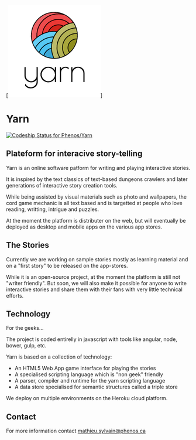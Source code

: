 [![Yarn](https://raw.githubusercontent.com/Phenos/Yarn/master/doc/images/logo-253px.png)]

# Yarn

[![Codeship Status for Phenos/Yarn](=]https://codeship.com/projects/e6fa1bf0-691c-0133-c43d-666650db048e/status?branch=master)](https://codeship.com/projects/114404)

## Plateform for interacive story-telling

Yarn is an online software patform for writing and playing interactive stories.

It is inspired by the text classics of text-based dungeons crawlers and later
generations of interactive story creation tools.

While being assisted by visual materials such as photo and wallpapers, the cord game mechanic
is all text based and is targetted at people who love reading, writting, intrigue and puzzles.

At the moment the platform is distributer on the web, but will eventually be deployed as
desktop and mobile apps on the various app stores.


## The Stories

Currently we are working on sample stories mostly as learning material and on a "first story"
to be released on the app-stores.

While it is an open-source project, at the moment the platform is still not "writer friendly".
But soon, we will also make it possible for anyone to write interactive stories and share them with
their fans with very little technical efforts.

## Technology

For the geeks...

The project is coded entirelly in javascript with tools like angular, node, bower, gulp, etc.

Yarn is based on a collection of technology:

- An HTML5 Web App game interface for playing the stories
- A specialised scripting language which is "non geek" friendly
- A parser, compiler and runtime for the yarn scripting language
- A data store specialised for semantic structures called a triple store

We deploy on multiple environments on the Heroku cloud platform.

## Contact

For more information contact mathieu.sylvain@phenos.ca


